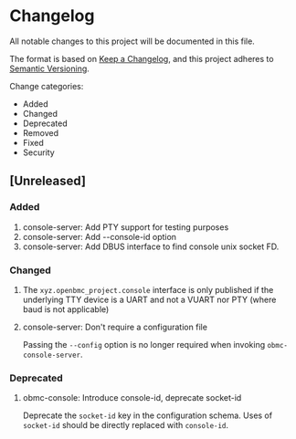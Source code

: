 # Changelog

All notable changes to this project will be documented in this file.

The format is based on [Keep a Changelog](https://keepachangelog.com/en/1.0.0/),
and this project adheres to
[Semantic Versioning](https://semver.org/spec/v2.0.0.html).

Change categories:

- Added
- Changed
- Deprecated
- Removed
- Fixed
- Security

## [Unreleased]

### Added

1. console-server: Add PTY support for testing purposes
2. console-server: Add --console-id option
3. console-server: Add DBUS interface to find console unix socket FD.

### Changed

1. The `xyz.openbmc_project.console` interface is only published if the
   underlying TTY device is a UART and not a VUART nor PTY (where baud is not
   applicable)

2. console-server: Don't require a configuration file

   Passing the `--config` option is no longer required when invoking
   `obmc-console-server`.

### Deprecated

1. obmc-console: Introduce console-id, deprecate socket-id

   Deprecate the `socket-id` key in the configuration schema. Uses of
   `socket-id` should be directly replaced with `console-id`.
